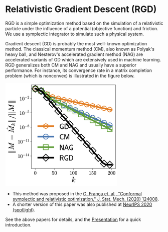 # Relativistic Gradient Descent (RGD)

RGD is a simple optimization method based on the simulation of a relativistic particle under the influence of a potential (objective function) and friction. We use a symplectic integrator to simulate such a physical system. 

Gradient descent (GD) is probably the most well-known optimization method. The classical momentum method (CM), also known as Polyak's heavy ball, and Nesterov's accelerated gradient method (NAG) are accelerated variants of GD which are extensively used in machine learning.
RGD generalizes both CM and NAG and usually have a superior performance. For instance, its convergence rate in a matrix completion problem (which is nonconvex) is illustrated in the figure below.

![](https://github.com/guisf/rgd/blob/main/figs/mat_comp_rate.png)
 
* This method was proposed in the [G. França et. al., "Conformal symplectic and relativistic optimization,"  J. Stat. Mech. (2020) 124008](https://iopscience.iop.org/article/10.1088/1742-5468/abcaee).
* A shorter version of this paper was also published at [NeurIPS 2020 (spotlight)](https://proceedings.neurips.cc/paper/2020/hash/c4b108f53550f1d5967305a9a8140ddd-Abstract.html).

See the above papers for details, and the [Presentation](https://github.com/guisf/rgd/blob/main/Franca_talk_NeurIPS2020.pdf) for a quick introduction.
